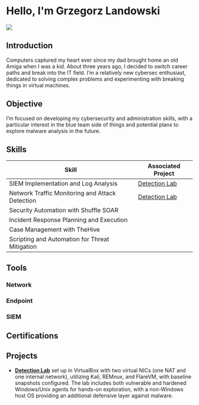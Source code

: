 # Hello, I'm Grzegorz Landowski
<a href="https://www.linkedin.com/in/grzegorz-landowski-53b357210/"><img src="https://img.shields.io/badge/-LinkedIn-0072b1?&style=for-the-badge&logo=linkedin&logoColor=white" /></a>

## Introduction

Computers captured my heart ever since my dad brought home an old Amiga when I was a kid. About three years ago, I decided to switch career paths and break into the IT field. I’m a relatively new cybersec enthusiast, dedicated to solving complex problems and experimenting with breaking things in virtual machines.

## Objective

I’m focused on developing my cybersecurity and administration skills, with a particular interest in the blue team side of things and potential plans to explore malware analysis in the future.

## Skills


| Skill                                           | Associated Project         |
|-------------------------------------------------|----------------------------|
| SIEM Implementation and Log Analysis            | <a href="https://github.com/GrzegorzL-lab/Detection-Lab/tree/main">Detection Lab</a>
| Network Traffic Monitoring and Attack Detection | <a href="https://github.com/GrzegorzL-lab/Detection-Lab/tree/main">Detection Lab</a>
| Security Automation with Shuffle SOAR           | 
| Incident Response Planning and Execution        |
| Case Management with TheHive                    | 
| Scripting and Automation for Threat Mitigation  | 

## Tools


### Network


### Endpoint


### SIEM


## Certifications


## Projects
- **<a href="https://github.com/GrzegorzL-lab/Detection-Lab/tree/main">Detection Lab</a>** set up in VirtualBox with two virtual NICs (one NAT and one internal network), utilizing Kali, REMnux, and FlareVM, with baseline snapshots configured. The lab includes both vulnerable and hardened Windows/Unix agents for hands-on exploration, with a non-Windows host OS providing an additional defensive layer against malware.

